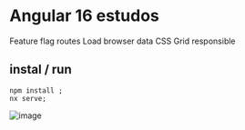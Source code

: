 # Angular 16 estudos

Feature flag routes
Load browser data
CSS Grid responsible

## instal / run

```
npm install ;
nx serve;

```

![image](https://github.com/duard/angular16-css-grid/assets/36894/76bbe132-1cee-41b8-9607-c80ba593ffa3)

